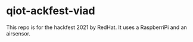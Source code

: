 # qiot-ackfest-viad
This repo is for the hackfest 2021 by RedHat. It uses a RaspberriPi and an airsensor.
